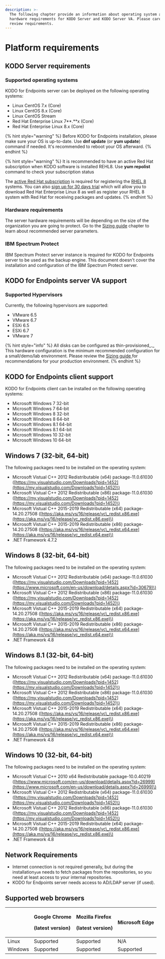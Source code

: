 ```yaml
---
description: >-
  The following chapter provide an information about operating system and
  hardware requirements for KODO Server and KODO Server VA. Please carefully
  review requirements.
---
```


# Platform requirements

## KODO Server requirements

### **Supported operating systems**

KODO for Endpoints server can be deployed on the following operating systems:

* Linux CentOS 7.x \(Core\)
* Linux CentOS 8.x \(Core\)
* Linux CentOS Stream 
* Red Hat Enterprise Linux 7**.**x \(Core\)
* Red Hat Enterprise Linux 8.x \(Core\)

{% hint style="warning" %}
Before KODO for Endpoints installation, please make sure your OS is up-to-date. Use **dnf update** \(or **yum update**\) command if needed. It's recommended to reboot your OS afterward. 
{% endhint %}

{% hint style="warning" %}
It is recommended to have an active Red Hat subscription when KODO software is installed REHL8. Use **yum repolist** command to check your subscription status

The [active Red Hat subscription](https://access.redhat.com/management/products) is required for registering the [RHEL 8](https://www.itzgeek.com/tag/rhel-8) systems. You can also [sign up for 30 days trial](https://www.redhat.com/en/technologies/linux-platforms/enterprise-linux) which will allow you to download Red Hat Enterprise Linux 8 as well as register your RHEL 8 system with Red Hat for receiving packages and updates. 
{% endhint %}

### **Hardware requirements**

The server hardware requirements will be depending on the size of the organization you are going to protect. Go to the [Sizing guide](sizing-guide/) chapter to learn about recommended server parameters.

### IBM Spectrum Protect

IBM Spectrum Protect server instance is required for KODO for Endpoints server to be used as the backup engine. This document doesn't cover the installation and configuration of the IBM Spectrum Protect server. 

## KODO for Endpoints server VA support

### **Supported Hypervisors**

Currently, the following hypervisors are supported:

* VMware 6.5
* VMware 6.7
* ESXi 6.5
* ESXi 6.7
* VMware 7

{% hint style="info" %}
All disks can be configured as thin-provisioned_._ This hardware configuration is the minimum recommended configuration for a small/demo/lab environment. Please review the [Sizing guide ](sizing-guide/)for recommendations for your production environment.
{% endhint %}

## KODO for Endpoints client support 

KODO for Endpoints client can be installed on the following operating systems:

* Microsoft Windows 7 32-bit
* Microsoft Windows 7 64-bit
* Microsoft Windows 8 32-bit
* Microsoft Windows 8 64-bit
* Microsoft Windows 8.1 64-bit
* Microsoft Windows 8.1 64-bit
* Microsoft Windows 10 32-bit
* Microsoft Windows 10 64-bit

## Windows 7 \(32-bit, 64-bit\)

The following packages need to be installed on the operating system:

* Microsoft Vistual C++ 2012 Redistributable \(x64\) package-11.0.61030 \([https://my.visualstudio.com/Downloads?pid=1452](https://my.visualstudio.com/Downloads?pid=1452)\)
* Microsoft Vistual C++ 2012 Redistributable \(x86\) package-11.0.61030 \([https://my.visualstudio.com/Downloads?pid=1452](https://my.visualstudio.com/Downloads?pid=1452)\)
* Microsoft Vistual C++ 2015-2019 Redistributable \(x64\) package-14.20.27508 \([https://aka.ms/vs/16/release/vc\_redist.x86.exe](https://aka.ms/vs/16/release/vc_redist.x86.exe)\)
* Microsoft Vistual C++ 2015-2019 Redistributable \(x86\) package-14.20.27508 \([https://aka.ms/vs/16/release/vc\_redist.x64.exe](https://aka.ms/vs/16/release/vc_redist.x64.exe)\)
* .NET Framework 4.7.2  

## Windows 8 \(32-bit, 64-bit\)

The following packages need to be installed on the operating system:

* Microsoft Vistual C++ 2012 Redistributable \(x64\) package-11.0.61030 \([https://my.visualstudio.com/Downloads?pid=1452](https://www.microsoft.com/en-us/download/details.aspx?id=30679)\)
* Microsoft Vistual C++ 2012 Redistributable \(x86\) package-11.0.61030 \([https://my.visualstudio.com/Downloads?pid=1452](https://my.visualstudio.com/Downloads?pid=1452)\)
* Microsoft Vistual C++ 2015-2019 Redistributable \(x64\) package-14.20.27508 \([https://aka.ms/vs/16/release/vc\_redist.x86.exe](https://aka.ms/vs/16/release/vc_redist.x86.exe)\)
* Microsoft Vistual C++ 2015-2019 Redistributable \(x86\) package-14.20.27508 \([https://aka.ms/vs/16/release/vc\_redist.x64.exe](https://aka.ms/vs/16/release/vc_redist.x64.exe)\)
* .NET Framework 4.8

## Windows 8.1 \(32-bit, 64-bit\)

The following packages need to be installed on the operating system:

* Microsoft Vistual C++ 2012 Redistributable \(x64\) package-11.0.61030 \([https://my.visualstudio.com/Downloads?pid=1452](https://my.visualstudio.com/Downloads?pid=1452)\)
* Microsoft Vistual C++ 2012 Redistributable \(x86\) package-11.0.61030 \([https://my.visualstudio.com/Downloads?pid=1452](https://my.visualstudio.com/Downloads?pid=1452)\)
* Microsoft Vistual C++ 2015-2019 Redistributable \(x64\) package-14.20.27508 \([https://aka.ms/vs/16/release/vc\_redist.x86.exe](https://aka.ms/vs/16/release/vc_redist.x86.exe)\)
* Microsoft Vistual C++ 2015-2019 Redistributable \(x86\) package-14.20.27508 \([https://aka.ms/vs/16/release/vc\_redist.x64.exe](https://aka.ms/vs/16/release/vc_redist.x64.exe)\)
* .NET Framework 4.8  

## Windows 10 \(32-bit, 64-bit\)

The following packages need to be installed on the operating system:

* Microsoft Vistual C++ 2010 x64 Redistributable package-10.0.40219 \([https://www.microsoft.com/en-us/download/details.aspx?id=26999](https://www.microsoft.com/en-us/download/details.aspx?id=26999)\)
* Microsoft Vistual C++ 2012 Redistributable \(x64\) package-11.0.61030 \([https://my.visualstudio.com/Downloads?pid=1452](https://my.visualstudio.com/Downloads?pid=1452)\)
* Microsoft Vistual C++ 2012 Redistributable \(x86\) package-11.0.61030 \([https://my.visualstudio.com/Downloads?pid=1452](https://my.visualstudio.com/Downloads?pid=1452)\)
* Microsoft Vistual C++ 2015-2019 Redistributable \(x64\) package-14.20.27508 \([https://aka.ms/vs/16/release/vc\_redist.x86.exe](https://aka.ms/vs/16/release/vc_redist.x86.exe)\)
* .NET Framework 4.8

## Network Requirements

* Internet connection is not required generally, but during the installation`yum` needs to fetch packages from the repositories, so you need at least access to your internal repositories.
* KODO for Endpoints server needs access to AD/LDAP server \(if used\).

## Supported web browsers <a id="supported-web-browsers"></a>

<table>
  <thead>
    <tr>
      <th style="text-align:left">&#x200B;</th>
      <th style="text-align:left">
        <p><b>Google Chrome</b>
        </p>
        <p><b> (latest version)</b>
        </p>
      </th>
      <th style="text-align:left">
        <p><b>Mozilla Firefox </b>
        </p>
        <p><b>(latest version)</b>
        </p>
      </th>
      <th style="text-align:left"><b>Microsoft Edge</b>
      </th>
    </tr>
  </thead>
  <tbody>
    <tr>
      <td style="text-align:left">Linux</td>
      <td style="text-align:left">Supported</td>
      <td style="text-align:left">Supported</td>
      <td style="text-align:left">N/A</td>
    </tr>
    <tr>
      <td style="text-align:left">Windows</td>
      <td style="text-align:left">Supported</td>
      <td style="text-align:left">Supported</td>
      <td style="text-align:left">Supported</td>
    </tr>
  </tbody>
</table>

